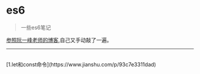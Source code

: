 # es6

>一些es6笔记

[参照阮一峰老师的博客](http://es6.ruanyifeng.com/#docs/destructuring),自己又手动敲了一遍。
***
<br/>
[1.let和const命令](https://www.jianshu.com/p/93c7e3311dad)




